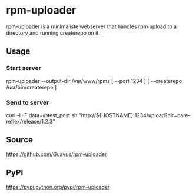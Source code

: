 rpm-uploader
============

rpm-uploader is a minimaliste webserver that handles rpm upload to a directory and running createrepo on it.

Usage
-----

### Start server
rpm-uploader --output-dir /var/www/rpms [ --port 1234 ] [ --createrepo /usr/bin/createrepo ]

### Send to server
curl -i -F data=@test_post.sh "http://${HOSTNAME}:1234/upload?dir=care-reflex/release/1.2.3"

Source
-----
https://github.com/Guavus/rpm-uploader

PyPI
------
https://pypi.python.org/pypi/rpm-uploader